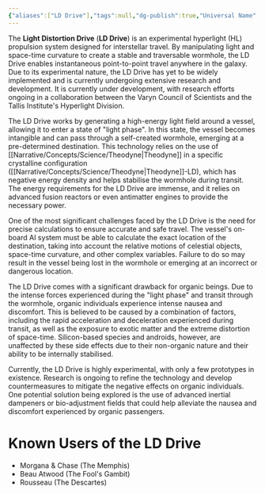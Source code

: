 ```yaml
---
{"aliases":["LD Drive"],"tags":null,"dg-publish":true,"Universal Name":"𐑤𐑲𐑑 𐑛𐑦𐑕𐑑𐑸𐑖𐑩𐑯 𐑛𐑮𐑲𐑝","permalink":"/narrative/concepts/tech/light-distortion-drive/","dgPassFrontmatter":true}
---
```


The **Light Distortion Drive** (**LD Drive**) is an experimental hyperlight (HL) propulsion system designed for interstellar travel. By manipulating light and space-time curvature to create a stable and traversable wormhole, the LD Drive enables instantaneous point-to-point travel anywhere in the galaxy. Due to its experimental nature, the LD Drive has yet to be widely implemented and is currently undergoing extensive research and development. It is currently under development, with research efforts ongoing in a collaboration between the Varyn Council of Scientists and the Tallis Institute's Hyperlight Division.

The LD Drive works by generating a high-energy light field around a vessel, allowing it to enter a state of "light phase". In this state, the vessel becomes intangible and can pass through a self-created wormhole, emerging at a pre-determined destination. This technology relies on the use of [[Narrative/Concepts/Science/Theodyne\|Theodyne]] in a specific crystalline configuration ([[Narrative/Concepts/Science/Theodyne\|Theodyne]]-LD), which has negative energy density and helps stabilise the wormhole during transit. The energy requirements for the LD Drive are immense, and it relies on advanced fusion reactors or even antimatter engines to provide the necessary power.

One of the most significant challenges faced by the LD Drive is the need for precise calculations to ensure accurate and safe travel. The vessel's on-board AI system must be able to calculate the exact location of the destination, taking into account the relative motions of celestial objects, space-time curvature, and other complex variables. Failure to do so may result in the vessel being lost in the wormhole or emerging at an incorrect or dangerous location.

The LD Drive comes with a significant drawback for organic beings. Due to the intense forces experienced during the "light phase" and transit through the wormhole, organic individuals experience intense nausea and discomfort. This is believed to be caused by a combination of factors, including the rapid acceleration and deceleration experienced during transit, as well as the exposure to exotic matter and the extreme distortion of space-time. Silicon-based species and androids, however, are unaffected by these side effects due to their non-organic nature and their ability to be internally stabilised.

Currently, the LD Drive is highly experimental, with only a few prototypes in existence. Research is ongoing to refine the technology and develop countermeasures to mitigate the negative effects on organic individuals. One potential solution being explored is the use of advanced inertial dampeners or bio-adjustment fields that could help alleviate the nausea and discomfort experienced by organic passengers.

# Known Users of the LD Drive

- Morgana & Chase (The Memphis)
- Beau Atwood (The Fool's Gambit)
- Rousseau (The Descartes)